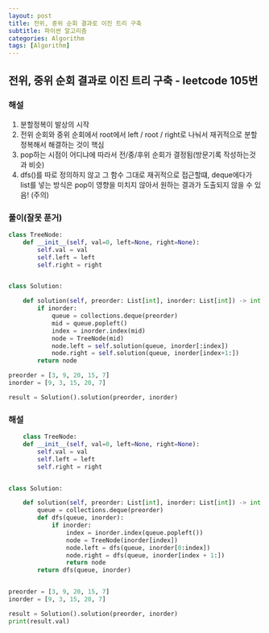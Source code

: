 ```yaml
---
layout: post
title: 전위, 중위 순회 결과로 이진 트리 구축
subtitle: 파이썬 알고리즘 
categories: Algorithm
tags: [Algorithm]
---
```

## 전위, 중위 순회 결과로 이진 트리 구축 - leetcode 105번

### 해설
1. 분할정복이 발상의 시작
2. 전위 순회와 중위 순회에서 root에서 left / root / right로 나눠서 재귀적으로 분할정복해서 해결하는 것이 핵심
3. pop하는 시점이 어디냐에 따라서 전/중/후위 순회가 결정됨(방문기록 작성하는것과 비슷)
4. dfs()를 따로 정의하지 않고 그 함수 그대로 재귀적으로 접근할떄, deque에다가 list를 넣는 방식은 pop이 영향을 미치지 않아서 원하는 결과가 도출되지 않을 수 있음! (주의)

### 풀이(잘못 푼거)

```python
class TreeNode:
    def __init__(self, val=0, left=None, right=None):
        self.val = val
        self.left = left
        self.right = right


class Solution:

    def solution(self, preorder: List[int], inorder: List[int]) -> int:
        if inorder:
            queue = collections.deque(preorder)
            mid = queue.popleft()
            index = inorder.index(mid)
            node = TreeNode(mid)
            node.left = self.solution(queue, inorder[:index])
            node.right = self.solution(queue, inorder[index+1:])
        return node

preorder = [3, 9, 20, 15, 7]
inorder = [9, 3, 15, 20, 7]

result = Solution().solution(preorder, inorder)
```
### 해설
```python
    class TreeNode:
    def __init__(self, val=0, left=None, right=None):
        self.val = val
        self.left = left
        self.right = right


class Solution:

    def solution(self, preorder: List[int], inorder: List[int]) -> int:
        queue = collections.deque(preorder)
        def dfs(queue, inorder):
            if inorder:
                index = inorder.index(queue.popleft())
                node = TreeNode(inorder[index])
                node.left = dfs(queue, inorder[0:index])
                node.right = dfs(queue, inorder[index + 1:])
                return node
        return dfs(queue, inorder)


preorder = [3, 9, 20, 15, 7]
inorder = [9, 3, 15, 20, 7]

result = Solution().solution(preorder, inorder)
print(result.val)
```